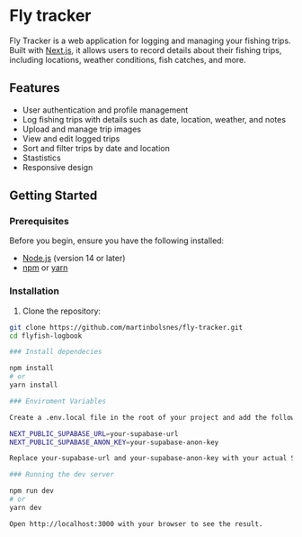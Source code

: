 # Fly tracker

Fly Tracker is a web application for logging and managing your fishing trips. Built with [Next.js](https://nextjs.org), it allows users to record details about their fishing trips, including locations, weather conditions, fish catches, and more.

## Features

- User authentication and profile management
- Log fishing trips with details such as date, location, weather, and notes
- Upload and manage trip images
- View and edit logged trips
- Sort and filter trips by date and location
- Stastistics
- Responsive design

## Getting Started

### Prerequisites

Before you begin, ensure you have the following installed:

- [Node.js](https://nodejs.org/) (version 14 or later)
- [npm](https://www.npmjs.com/) or [yarn](https://yarnpkg.com/)

### Installation

1. Clone the repository:

```bash
git clone https://github.com/martinbolsnes/fly-tracker.git
cd flyfish-logbook

### Install dependecies

npm install
# or
yarn install

### Enviroment Variables

Create a .env.local file in the root of your project and add the following environment variables:

NEXT_PUBLIC_SUPABASE_URL=your-supabase-url
NEXT_PUBLIC_SUPABASE_ANON_KEY=your-supabase-anon-key

Replace your-supabase-url and your-supabase-anon-key with your actual Supabase project URL and anonymous key.

### Running the dev server

npm run dev
# or
yarn dev

Open http://localhost:3000 with your browser to see the result.


```
